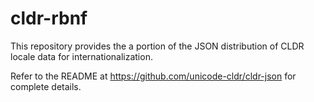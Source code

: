 # cldr-rbnf

This repository provides the a portion of the JSON distribution of CLDR locale data
for internationalization.

Refer to the README at https://github.com/unicode-cldr/cldr-json for complete details.
